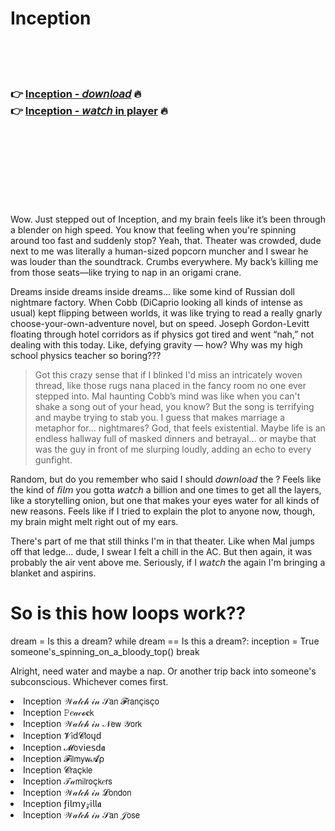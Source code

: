 <h1>Inception</h1>

<br><br><br>

<h3>👉 <a href="https://Joes-soipertodi1978.github.io/gfvymvuryh/">Inception - 𝘥𝘰𝘸𝘯𝘭𝘰𝘢𝘥</a> 🔥<br>
👉 <a href="https://Joes-soipertodi1978.github.io/gfvymvuryh/">Inception - 𝘸𝘢𝘵𝘤𝘩 in player</a> 🔥
</h3>



<br><br><br><br><br><br><br>


Wow. Just stepped out of Inception, and my brain feels like it’s been through a blender on high speed. You know that feeling when you're spinning around too fast and suddenly stop? Yeah, that. Theater was crowded, dude next to me was literally a human-sized popcorn muncher and I swear he was louder than the soundtrack. Crumbs everywhere. My back’s killing me from those seats—like trying to nap in an origami crane.

Dreams inside dreams inside dreams... like some kind of Russian doll nightmare factory. When Cobb (DiCaprio looking all kinds of intense as usual) kept flipping between worlds, it was like trying to read a really gnarly choose-your-own-adventure novel, but on speed. Joseph Gordon-Levitt floating through hotel corridors as if physics got tired and went “nah,” not dealing with this today. Like, defying gravity — how? Why was my high school physics teacher so boring???

> Got this crazy sense that if I blinked I'd miss an intricately woven thread, like those rugs nana placed in the fancy room no one ever stepped into. Mal haunting Cobb’s mind was like when you can't shake a song out of your head, you know? But the song is terrifying and maybe trying to stab you. I guess that makes marriage a metaphor for... nightmares? God, that feels existential. Maybe life is an endless hallway full of masked dinners and betrayal... or maybe that was the guy in front of me slurping loudly, adding an echo to every gunfight.

Random, but do you remember who said I should 𝘥𝘰𝘸𝘯𝘭𝘰𝘢𝘥 the  ? Feels like the kind of 𝘧𝘪𝘭𝘮 you gotta 𝘸𝘢𝘵𝘤𝘩 a billion and one times to get all the layers, like a storytelling onion, but one that makes your eyes water for all kinds of new reasons. Feels like if I tried to explain the plot to anyone now, though, my brain might melt right out of my ears.

There's part of me that still thinks I'm in that theater. Like when Mal jumps off that ledge... dude, I swear I felt a chill in the AC. But then again, it was probably the air vent above me. Seriously, if I 𝘸𝘢𝘵𝘤𝘩 the   again I'm bringing a blanket and aspirins.

# So is this how loops work??
dream = Is this a dream?
while dream == Is this a dream?:
    inception = True
    someone's_spinning_on_a_bloody_top()
    break

Alright, need water and maybe a nap. Or another trip back into someone's subconscious. Whichever comes first.

<li>Inception 𝒲𝒶𝓉𝒸𝒽 𝒾𝓃 𝒮𝖺𝗇 𝓕𝗋𝖺𝗇ç𝗂𝗌ç𝗈</li>
<li>Inception 𝙿𝑒𝒶𝒸𝓸𝐜𝗄</li>
<li>Inception 𝒲𝒶𝓉𝒸𝒽 𝒾𝓃 𝒩𝖾𝗐 𝒴𝗈𝗋𝗄</li>
<li>Inception 𝓥𝗂ԁ𝓒𝗅𝗈ųԁ</li>
<li>Inception 𝓜𝗈ν𝗂𝖾𝗌ԁ𝖆</li>
<li>Inception 𝓕𝗂𝗅𝗆𝗒𝗐𝓐ρ</li>
<li>Inception 𝓒𝗋𝖺ç𝗄𝗅𝖾</li>
<li>Inception 𝒯𝒶𝗆𝗂𝗅𝗋𝗈ç𝗄𝑒𝗋𝗌</li>
<li>Inception 𝒲𝒶𝓉𝒸𝒽 𝒾𝓃 𝓛𝗈𝗇𝖽𝗈𝗇</li>
<li>Inception ƒ𝗂𝗅𝗆𝗒𝓏𝗂𝗅𝗅𝖆</li>
<li>Inception 𝒲𝒶𝓉𝒸𝒽 𝒾𝓃 𝒮𝖺𝗇 𝒥𝗈𝗌𝖾</li>
